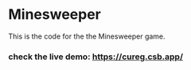# Minesweeper
This is the code for the the Minesweeper game.

### check the live demo: https://cureg.csb.app/
